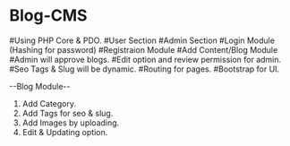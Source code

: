 # Blog-CMS

#Using PHP Core & PDO.
#User Section
#Admin Section
#Login Module (Hashing for password)
#Registraion Module
#Add Content/Blog Module
#Admin will approve blogs.
#Edit option and review permission for admin.
#Seo Tags & Slug will be dynamic.
#Routing for pages.
#Bootstrap for UI.


--Blog Module--

1. Add Category.
2. Add Tags for seo & slug.
3. Add Images by uploading.
4. Edit & Updating option.
